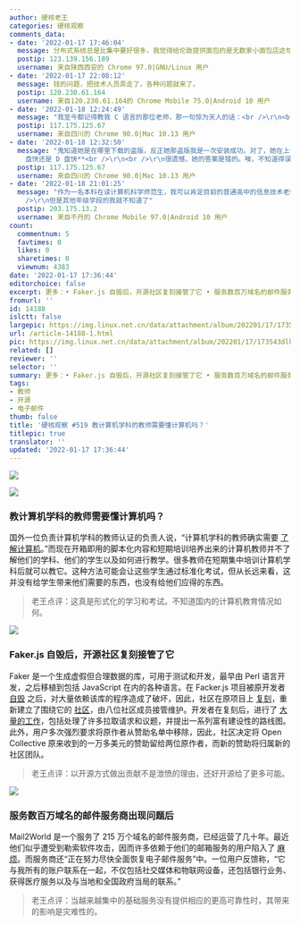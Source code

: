 ```yaml
---
author: 硬核老王
categories: 硬核观察
comments_data:
- date: '2022-01-17 17:46:04'
  message: 分布式系统总是比集中要好很多，我觉得给伦敦提供面包的是无数家小面包店这句话很在理。
  postip: 123.139.156.189
  username: 来自陕西西安的 Chrome 97.0|GNU/Linux 用户
- date: '2022-01-17 22:08:12'
  message: 钱的问题，把技术人员弄走了，各种问题就来了。
  postip: 120.230.61.164
  username: 来自120.230.61.164的 Chrome Mobile 75.0|Android 10 用户
- date: '2022-01-18 12:24:49'
  message: "我至今都记得教我 C 语言的那位老师，那一句惊为天人的话：<br />\r\n<br />\r\n**Visual Studio 需要安装&nbsp;&nbsp;三遍&nbsp;&nbsp;才能安装成功**"
  postip: 117.175.125.67
  username: 来自四川的 Chrome 90.0|Mac 10.13 用户
- date: '2022-01-18 12:32:50'
  message: "鬼知道她是在哪里下载的盗版，反正她那盗版我是一次安装成功。对了，她在上课时还问过一个小知识：<br />\r\n<br />\r\n**C
    盘快还是 D 盘快**<br />\r\n<br />\r\n很遗憾，她的答案是错的。唉，不知道得误导多少学生。"
  postip: 117.175.125.67
  username: 来自四川的 Chrome 90.0|Mac 10.13 用户
- date: '2022-01-18 21:01:25'
  message: "作为一名本科在读计算机科学师范生，我可以肯定目前的普通高中的信息技术老师对于计算机原理以及信息，无论是理解还是教学功底都是非常厉害、非常到位的<br
    />\r\n但是其他年级学段的我就不知道了"
  postip: 203.175.13.2
  username: 来自不丹的 Chrome Mobile 97.0|Android 10 用户
count:
  commentnum: 5
  favtimes: 0
  likes: 0
  sharetimes: 0
  viewnum: 4383
date: '2022-01-17 17:36:44'
editorchoice: false
excerpt: 更多：• Faker.js 自毁后，开源社区复刻接管了它 • 服务数百万域名的邮件服务商出现问题后
fromurl: ''
id: 14188
islctt: false
largepic: https://img.linux.net.cn/data/attachment/album/202201/17/173543dlhszskhseesghle.jpg
url: /article-14188-1.html
pic: https://img.linux.net.cn/data/attachment/album/202201/17/173543dlhszskhseesghle.jpg.thumb.jpg
related: []
reviewer: ''
selector: ''
summary: 更多：• Faker.js 自毁后，开源社区复刻接管了它 • 服务数百万域名的邮件服务商出现问题后
tags:
- 教师
- 开源
- 电子邮件
thumb: false
title: '硬核观察 #519 教计算机学科的教师需要懂计算机吗？'
titlepic: true
translator: ''
updated: '2022-01-17 17:36:44'
---
```


![](/data/attachment/album/202201/17/173543dlhszskhseesghle.jpg)


![](/data/attachment/album/202201/17/173553kkerts4recbdwrqe.jpg)


### 教计算机学科的教师需要懂计算机吗？


国外一位负责计算机学科的教师认证的负责人说，“计算机学科的教师确实需要 [了解计算机](https://cestlaz.github.io/post/whats-a-syllabus/)。”而现在开箱即用的脚本化内容和短期培训培养出来的计算机教师并不了解他们的学科、他们的学生以及如何进行教学。很多教师在短期集中培训计算机学科后就可以教它。这种方法可能会让这些学生通过标准化考试，但从长远来看，这并没有给学生带来他们需要的东西，也没有给他们应得的东西。



> 
> 老王点评：这真是形式化的学习和考试。不知道国内的计算机教育情况如何。
> 
> 
> 


![](/data/attachment/album/202201/17/173604apqqxmrwrtimqrxb.jpg)


### Faker.js 自毁后，开源社区复刻接管了它


Faker 是一个生成虚假但合理数据的库，可用于测试和开发，最早由 Perl 语言开发，之后移植到包括 JavaScript 在内的各种语言。在 Facker.js 项目被原开发者 [自毁](/article-14167-1.html) 之后，对大量依赖该库的程序造成了破坏，因此，社区在原项目上 [复刻](https://github.com/faker-js/faker)，重新建立了围绕它的 [社区](https://fakerjs.dev/)，由八位社区成员接管维护。开发者在复刻后，进行了 [大量的工作](https://fakerjs.dev/update.html#an-update-from-the-faker-team)，包括处理了许多拉取请求和议题，并提出一系列富有建设性的路线图。此外，用户多次强烈要求将原作者从赞助名单中移除，因此，社区决定将 Open Collective 原来收到的一万多美元的赞助留给两位原作者，而新的赞助将归属新的社区团队。



> 
> 老王点评：以开源方式做出贡献不是泄愤的理由，还好开源给了更多可能。
> 
> 
> 


![](/data/attachment/album/202201/17/173620s54zokoinkkto9ik.jpg)


### 服务数百万域名的邮件服务商出现问题后


Mail2World 是一个服务了 215 万个域名的邮件服务商，已经运营了几十年。最近他们似乎遭受到勒索软件攻击，因而许多依赖于他们的邮箱服务的用户陷入了 [麻烦](https://bluescreencomputer.com/2022/01/14/mail2worlds-2022-email-outage/)。而服务商还“正在努力尽快全面恢复电子邮件服务”中。一位用户反馈称，“它与我所有的账户联系在一起，不仅包括社交媒体和物联网设备，还包括银行业务、获得医疗服务以及与当地和全国政府当局的联系。”



> 
> 老王点评：当越来越集中的基础服务没有提供相应的更高可靠性时，其带来的影响是灾难性的。
> 
> 
>
